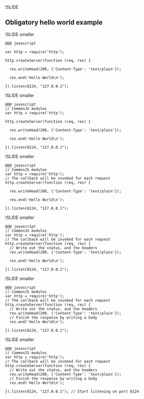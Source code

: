 !SLIDE

## Obligatory hello world example

!SLIDE smaller

    @@@ javascript

    var http = require('http');

    http.createServer(function (req, res) {

      res.writeHead(200, {'Content-Type': 'text/plain'});

      res.end('Hello World\n');

    }).listen(8124, "127.0.0.1");

!SLIDE smaller

    @@@ javascript
    // CommonJS modules
    var http = require('http');

    http.createServer(function (req, res) {

      res.writeHead(200, {'Content-Type': 'text/plain'});

      res.end('Hello World\n');

    }).listen(8124, "127.0.0.1");

!SLIDE smaller

    @@@ javascript
    // CommonJS modules
    var http = require('http');
    // The callback will be invoked for each request
    http.createServer(function (req, res) {

      res.writeHead(200, {'Content-Type': 'text/plain'});

      res.end('Hello World\n');

    }).listen(8124, "127.0.0.1");

!SLIDE smaller

    @@@ javascript
    // CommonJS modules
    var http = require('http');
    // The callback will be invoked for each request
    http.createServer(function (req, res) {
      // Write out the status, and the headers
      res.writeHead(200, {'Content-Type': 'text/plain'});

      res.end('Hello World\n');

    }).listen(8124, "127.0.0.1");

!SLIDE smaller

    @@@ javascript
    // CommonJS modules
    var http = require('http');
    // The callback will be invoked for each request
    http.createServer(function (req, res) {
      // Write out the status, and the headers
      res.writeHead(200, {'Content-Type': 'text/plain'});
      // Finish the response by writing a body
      res.end('Hello World\n');

    }).listen(8124, "127.0.0.1");

!SLIDE smaller

    @@@ javascript
    // CommonJS modules
    var http = require('http');
    // The callback will be invoked for each request
    http.createServer(function (req, res) {
      // Write out the status, and the headers
      res.writeHead(200, {'Content-Type': 'text/plain'});
      // Finish the response by writing a body
      res.end('Hello World\n');

    }).listen(8124, "127.0.0.1"); // Start listening on port 8124
